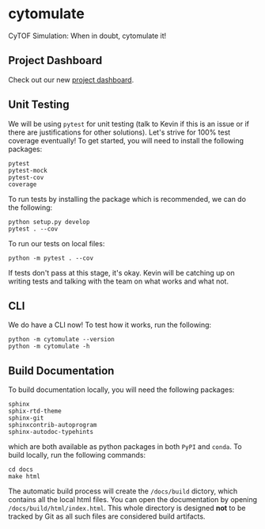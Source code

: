 # cytomulate
CyTOF Simulation: When in doubt, cytomulate it!

## Project Dashboard

Check out our new [project dashboard](https://github.com/kevin931/cytomulate/projects/1). 

## Unit Testing

We will be using ``pytest`` for unit testing (talk to Kevin if this is an issue or if there are justifications for other solutions). Let's strive for 100% test coverage eventually! To get started, you will need to install the following packages:

```
pytest
pytest-mock
pytest-cov
coverage
```

To run tests by installing the package which is recommended, we can do the following:

```shell
python setup.py develop 
pytest . --cov
```

To run our tests on local files:

```shell
python -m pytest . --cov
```

If tests don't pass at this stage, it's okay. Kevin will be catching up on writing tests and talking with the team on what works and what not.

## CLI

We do have a CLI now! To test how it works, run the following: 

```shell
python -m cytomulate --version
python -m cytomulate -h
```

## Build Documentation

To build documentation locally, you will need the following packages:

```
sphinx
sphix-rtd-theme
sphinx-git
sphinxcontrib-autoprogram
sphinx-autodoc-typehints
```
which are both available as python packages in both ``PyPI`` and ``conda``. To build locally, run the following commands:

```shell
cd docs
make html
```

The automatic build process will create the ``/docs/build`` dictory, which contains all the local html files. You can open the documentation by opening ``/docs/build/html/index.html``. This whole directory is designed **not** to be tracked by Git as all such files are considered build artifacts.